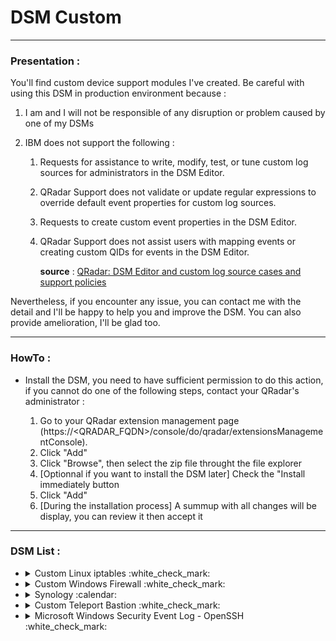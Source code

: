# DSM Custom

---

### Presentation :

You'll find custom device support modules I've created.
Be careful with using this DSM in production environment because :

1. I am and I will not be responsible of any disruption or problem caused by one of my DSMs
2. IBM does not support the following :

   1. Requests for assistance to write, modify, test, or tune custom log sources for administrators in the DSM Editor.
   2. QRadar Support does not validate or update regular expressions to override default event properties for custom log sources.
   3. Requests to create custom event properties in the DSM Editor.
   4. QRadar Support does not assist users with mapping events or creating custom QIDs for events in the DSM Editor.
   
      **source** : [QRadar: DSM Editor and custom log source cases and support policies](https://www.ibm.com/support/pages/qradar-dsm-editor-and-custom-log-source-cases-and-support-policies)
      
Nevertheless, if you encounter any issue, you can contact me with the detail and I'll be happy to help you and improve the DSM. You can also provide amelioration, I'll be glad too.

---

### HowTo :

+ Install the DSM, you need to have sufficient permission to do this action, if you cannot do one of the following steps, contact your QRadar's administrator :

  1. Go to your QRadar extension management page (https://<QRADAR_FQDN>/console/do/qradar/extensionsManagementConsole).
  2. Click "Add"
  3. Click "Browse", then select the zip file throught the file explorer
  4. [Optionnal if you want to install the DSM later] Check the "Install immediately button
  5. Click "Add"
  6. [During the installation process] A summup with all changes will be display, you can review it then accept it

---

### DSM List :

<ul>
<li>
<details><summary>Custom Linux iptables :white_check_mark:</summary>
<p>

#### Details :

This DSM allows you to collect everything you want to collect from iptables. You will be able to monitor all the network flows that come from and go towards your server.

### [File](https://github.com/staze0/QRadar/blob/main/DSM%20Custom/Custom%20Linux%20iptables.zip)
   
#### QIDs :

+ `Linux Firewall Accept`
+ `Linux Firewall Deny`
   
#### Properties :

+ `Destination IP`
+ `Destination Port`
+ `Event Category`
+ `Event ID`
+ `Log Source Time`
+ `Protocol`
+ `Source IP`
+ `Source Port`

#### Appendix :

+ Article on the subject : [Tips : Supervision du firewall Linux](https://staze.fr/tips-supervision-du-firewall-linux/)

</p>
</details>
</li>

<li>
<details><summary>Custom Windows Firewall :white_check_mark:</summary>
<p>

#### Details :

This DSM allows you to collect everything you want to collect from Windows Firewall. You will be able to monitor all the network flows that come from and go towards your Windows server.
   
#### [File](https://github.com/staze0/QRadar/blob/main/DSM%20Custom/Microsoft%20Windows%20Security%20Event%20Log/Microsoft%20Windows%20Security%20Event%20Log%20-%20Windows%20Firewall.zip)

#### QIDs :

+ None

#### Properties :

+ `Destination IP`
+ `Destination Port`
+ `Source IP`
+ `Source Port`

#### Appendix :

+ Article on the subject : [Tips : Supervision du firewall Windows](https://staze.fr/tips-supervision-du-firewall-windows/)

</p>
</details>
</li>

<li>
<details><summary>Synology :calendar:</summary>
<p>

<ul>
<li>
<details><summary>Custom Synology OpenVPN :white_check_mark:</summary>
<p>

#### Details :

This DSM allows you to parse and map events from OpenVPN server hosted on your Synology NAS. You will be able to track connections to the VPN server and which private IP is assigned to which user.

#### [File](https://github.com/staze0/QRadar/blob/main/DSM%20Custom/Synology/Custom%20Synology%20OpenVPN.zip)
   
#### QIDs :

+ `OpenVPN Authentication Failure`
+ `OpenVPN Authentication Success`
+ `OpenVPN Debug Message`
+ `OpenVPN IP Attribution`
+ `OpenVPN Session Closed`
+ `OpenVPN Session Opened`
+ `[CUSTOM] Synology OpenVPN Message`

#### Properties :

+ `Event Category`
+ `Event ID`
+ `Post NAT Source IP`
+ `Source IP`
+ `Username`

#### Appendix :

+ Article on the subject : [TBD](https://staze.fr/)

</p>
</details>
</li>

<li>
<details><summary>Custom Synology Files :white_check_mark:</summary>
<p>

#### Details :

This DSM allows you to parse and map files events from your Synology NAS. It covers differents actions such as write/read and much more. Moreover it works for multiple kinds of files management (SMB/GUI...).
   
#### [File](https://github.com/staze0/QRadar/blob/main/DSM%20Custom/Synology/Custom%20Synology%20Files.zip)

#### QIDs :

+ `File Access`
+ `File Creation`
+ `File Deletion`
+ `File Modification`
+ `File Upload`
+ `OpenVPN Session Opened`
+ `[CUSTOM] Synology Files Message`

#### Properties :

+ `Action`
+ `Destination IP`
+ `Event Category`
+ `Event ID`
+ `Filename`
+ `Source IP`
+ `Username`

#### Appendix :

+ Article on the subject : [TBD](https://staze.fr/)

</p>
</details>
</li>
   
<li>
More to come for Synology technology :smile:   
</li>
   
</ul>

</p>
</details>
</li>

<li>
<details><summary>Custom Teleport Bastion :white_check_mark:</summary>
<p>

#### Details :

This DSM allows you to collect logs of your Teleport Bastion. It is very helpful when you want to monitor who access to which ressource and what action is taken. Because, I don't have access to the Teleport document which describe every ID of every log, you will not have an exhaustive list of events but with time I will complete with unknow events.
   
#### [File](https://github.com/staze0/QRadar/blob/main/DSM%20Custom/Custom%20Teleport%20Bastion.zip)

#### QIDs :

+ `[Teleport] User Login Success`
+ `[Teleport] User Login Failure`
+ `[Teleport] Session Start`
+ `[Teleport] Session Closed`
+ `[Teleport] Session Closed`
+ `[Teleport] File Upload Success`
+ `[Teleport] Session Data`
+ `[Teleport] Certificate Creation Success`
+ `[Teleport] File Downloaded`
+ `[Teleport] File Uploaded`

#### Properties :

+ `Event Category`
+ `Event ID`
+ `Log Source Time`
+ `Pre NAT Source IP`
+ `Pre NAT Source Port`
+ `Source IP`
+ `Source Port`
+ `Teleport Cluster Name`
+ `Teleport Event Name`
+ `Teleport Filename`
+ `Teleport MFA Device Name`
+ `Teleport Server Hostname`
+ `Teleport Session Start`
+ `Teleport Session Stop`
+ `Teleport User Agent`
+ `Username`

#### Appendix :

+ Article on the subject : [TBD](https://staze.fr/)

</p>
</details>
</li>

<li>
<details><summary>Microsoft Windows Security Event Log - OpenSSH :white_check_mark:</summary>
<p>

#### Details :

This DSM allows you to map OpenSSH Server events. It covers various scenarios arround the use of OpenSSH server on a Windows machine.
   
#### [File](https://github.com/staze0/QRadar/blob/main/DSM%20Custom/Microsoft%20Windows%20Security%20Event%20Log/Microsoft%20Windows%20Security%20Event%20Log%20-%20OpenSSH.zip)

#### QIDs :

+ `OpenSSH Success Login`
+ `OpenSSH Connection Closed`
+ `OpenSSH Connection Reset`
+ `OpenSSH Connection Disconnected`
+ `OpenSSH Failed Login`

#### Properties (not include in the zip file, you have to do it manually with the DSM Editor) :
   
| Property | Expression | Format String |
| :--- | :--- | :---: |
| Event ID | `Message=sshd:.*(Accepted password\|Connection closed\|Connection reset\|Disconnected from\|Failed password\|Received disconnect)` | $1 |
| Source IP | `Message=sshd:.*\s((?:[0-9]{1,3}.){3}[0-9]{1,3}\|::1\|localhost)` | $1 |
| Source Port | `port\s+(\d{1,5})` | $1 |
| Username | `sshd:.for\s+(.)\s+from` | $1 |

#### Appendix :

+ Article on the subject : [Tips : Supervision d'un serveur OpenSSH Windows](https://staze.fr/tips-supervision-d-un-serveur-openssh-windows/)

</p>
</details>
</li>

</ul>
